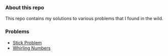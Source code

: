 ### About this repo

This repo contains my solutions to various problems that I found in the wild. 

### Problems
- [Stick Problem](Stick%20Problem/)
- [Whirling Numbers](Whirling%20Numbers/)
